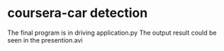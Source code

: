 # coursera-car detection
The final program is in driving application.py
The output result could be seen in the presention.avi

